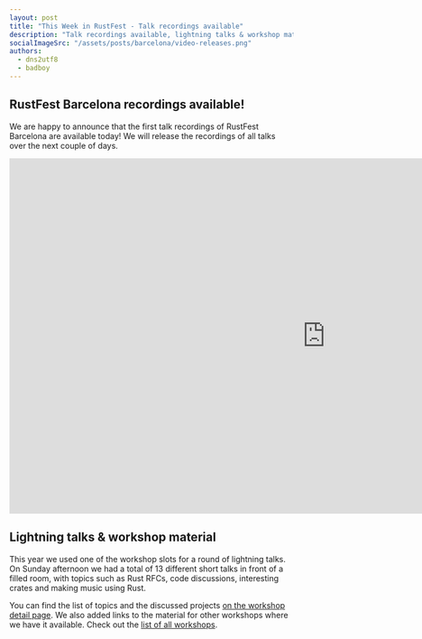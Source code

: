 ```yaml
---
layout: post
title: "This Week in RustFest - Talk recordings available"
description: "Talk recordings available, lightning talks & workshop material as well"
socialImageSrc: "/assets/posts/barcelona/video-releases.png"
authors:
  - dns2utf8
  - badboy
---
```


## RustFest Barcelona recordings available!

We are happy to announce that the first talk recordings of RustFest Barcelona are available today!
We will release the recordings of all talks over the next couple of days.

<iframe width="1120" height="630" src="https://www.youtube.com/embed/videoseries?list=PL85XCvVPmGQg-dewHRpM08JkGrBPdIVHw" frameborder="0" allow="accelerometer; autoplay; encrypted-media; gyroscope; picture-in-picture" allowfullscreen></iframe>

## Lightning talks & workshop material

This year we used one of the workshop slots for a round of lightning talks.
On Sunday afternoon we had a total of 13 different short talks in front of a filled room,
with topics such as Rust RFCs, code discussions, interesting crates and making music using Rust.

You can find the list of topics and the discussed projects [on the workshop detail page](https://barcelona.rustfest.eu/sessions/bring-your-topic).
We also added links to the material for other workshops where we have it available. Check out the [list of all workshops](https://barcelona.rustfest.eu/workshops/).
